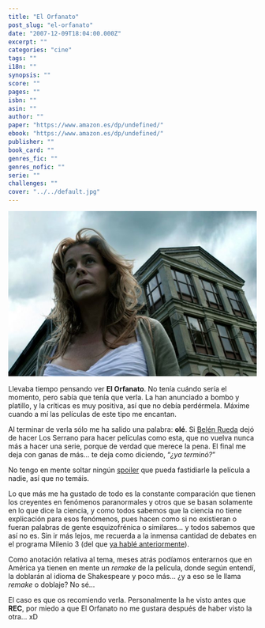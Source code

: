 ```yaml
---
title: "El Orfanato"
post_slug: "el-orfanato"
date: "2007-12-09T18:04:00.000Z"
excerpt: ""
categories: "cine"
tags: ""
i18n: ""
synopsis: ""
score: ""
pages: ""
isbn: ""
asin: ""
author: ""
paper: "https://www.amazon.es/dp/undefined/"
ebook: "https://www.amazon.es/dp/undefined/"
publisher: ""
book_card: ""
genres_fic: ""
genres_nofic: ""
serie: ""
challenges: ""
cover: "../../default.jpg"
---
```


![El Orfanato](images/orfanato.jpg)

Llevaba tiempo pensando ver **El Orfanato**. No tenía cuándo sería el momento, pero sabía que tenía que verla. La han anunciado a bombo y platillo, y la críticas es muy positiva, así que no debía perdérmela. Máxime cuando a mí las películas de este tipo me encantan.

Al terminar de verla sólo me ha salido una palabra: **olé**. Si [Belén Rueda](http://es.wikipedia.org/wiki/Bel%C3%A9n_Rueda) dejó de hacer Los Serrano para hacer películas como esta, que no vuelva nunca más a hacer una serie, porque de verdad que merece la pena. El final me deja con ganas de más… te deja como diciendo, “_¿ya terminó?_”

No tengo en mente soltar ningún [spoiler](http://es.wikipedia.org/wiki/Spoiler) que pueda fastidiarle la película a nadie, así que no temáis.

Lo que más me ha gustado de todo es la constante comparación que tienen los creyentes en fenómenos paranormales y otros que se basan solamente en lo que dice la ciencia, y como todos sabemos que la ciencia no tiene explicación para esos fenómenos, pues hacen como si no existieran o fueran palabras de gente esquizofrénica o similares… y todos sabemos que así no es. Sin ir más lejos, me recuerda a la inmensa cantidad de debates en el programa Milenio 3 (del que [ya hablé anteriormente](http://fjp.es/2007/07/07/sugestion/)).

Como anotación relativa al tema, meses atrás podíamos enterarnos que en América ya tienen en mente un _remake_ de la película, donde según entendí, la doblarán al idioma de Shakespeare y poco más… ¿y a eso se le llama _remake_ o doblaje? No sé…

El caso es que os recomiendo verla. Personalmente la he visto antes que **REC**, por miedo a que El Orfanato no me gustara después de haber visto la otra… xD
